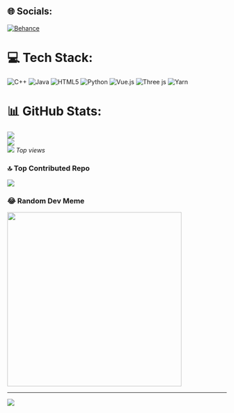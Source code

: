 
## 🌐 Socials:
[![Behance](https://img.shields.io/badge/Behance-1769ff?logo=behance&logoColor=white)](https://behance.net/harshbabuji) 

# 💻 Tech Stack:
![C++](https://img.shields.io/badge/c++-%2300599C.svg?style=for-the-badge&logo=c%2B%2B&logoColor=white) ![Java](https://img.shields.io/badge/java-%23ED8B00.svg?style=for-the-badge&logo=openjdk&logoColor=white) ![HTML5](https://img.shields.io/badge/html5-%23E34F26.svg?style=for-the-badge&logo=html5&logoColor=white) ![Python](https://img.shields.io/badge/python-3670A0?style=for-the-badge&logo=python&logoColor=ffdd54) ![Vue.js](https://img.shields.io/badge/vue.js-%2335495e.svg?style=for-the-badge&logo=vuedotjs&logoColor=%234FC08D) ![Three js](https://img.shields.io/badge/threejs-black?style=for-the-badge&logo=three.js&logoColor=white) ![Yarn](https://img.shields.io/badge/yarn-%232C8EBB.svg?style=for-the-badge&logo=yarn&logoColor=white)
# 📊 GitHub Stats:
![](https://github-readme-stats.vercel.app/api?username=harshbabuji&theme=dark&hide_border=false&include_all_commits=false&count_private=false)<br/>
![](https://github-readme-streak-stats.herokuapp.com/?user=harshbabuji&theme=dark&hide_border=false)<br/>
![](https://github-readme-stats.vercel.app/api/top-langs/?username=harshbabuji&theme=dark&hide_border=false&include_all_commits=false&count_private=false&layout=compact)
*Top views*
### 🔝 Top Contributed Repo
![](https://github-contributor-stats.vercel.app/api?username=harshbabuji&limit=5&theme=dark&combine_all_yearly_contributions=true)

### 😂 Random Dev Meme
<img src='https://randommeme-five.vercel.app/' style="height: 400px;"/>

---
[![](https://visitcount.itsvg.in/api?id=harshbabuji&icon=0&color=0)](https://visitcount.itsvg.in)

<!-- Proudly created with GPRM ( https://gprm.itsvg.in ) -->
